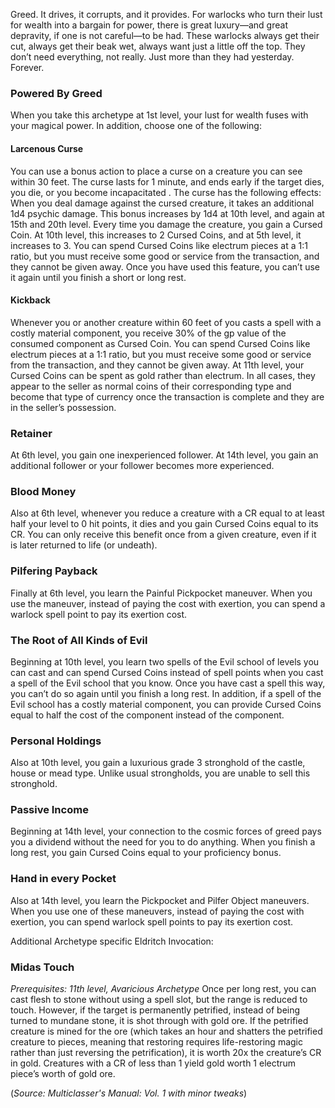 Greed. It drives, it corrupts, and it provides. For warlocks who turn their lust for wealth into a bargain for power, there is great luxury—and great depravity, if one is not careful—to be had. These warlocks always get their cut, always get their beak wet, always want just a little off the top. They don’t need everything, not really. Just more than they had yesterday. Forever. 

### Powered By Greed 
When you take this archetype at 1st level, your lust for wealth fuses with your magical power. In addition, choose one of the following: 
#### Larcenous Curse 
You can use a bonus action to place a curse on a creature you can see within 30 feet. The curse lasts for 1 minute, and ends early if the target dies, you die, or you become incapacitated . The curse has the following effects: When you deal damage against the cursed creature, it takes an additional 1d4 psychic damage. This bonus increases by 1d4 at 10th level, and again at 15th and 20th level. Every time you damage the creature, you gain a Cursed Coin. At 10th level, this increases to 2 Cursed Coins, and at 5th level, it increases to 3. You can spend Cursed Coins like electrum pieces at a 1:1 ratio, but you must receive some good or service from the transaction, and they cannot be given away. Once you have used this feature, you can’t use it again until you finish a short or long rest. 
#### Kickback 
Whenever you or another creature within 60 feet of you casts a spell with a costly material component, you receive 30% of the gp value of the consumed component as Cursed Coin. You can spend Cursed Coins like electrum pieces at a 1:1 ratio, but you must receive some good or service from the transaction, and they cannot be given away. 
At 11th level, your Cursed Coins can be spent as gold rather than electrum. In all cases, they appear to the seller as normal coins of their corresponding type and become that type of currency once the transaction is complete and they are in the seller’s possession. 

### Retainer 
At 6th level, you gain one inexperienced follower. At 14th level, you gain an additional follower or your follower becomes more experienced. 

### Blood Money 
Also at 6th level, whenever you reduce a creature with a CR equal to at least half your level to 0 hit points, it dies and you gain Cursed Coins equal to its CR. You can only receive this benefit once from a given creature, even if it is later returned to life (or undeath). 

### Pilfering Payback 
Finally at 6th level, you learn the Painful Pickpocket maneuver. When you use the maneuver, instead of paying the cost with exertion, you can spend a warlock spell point to pay its exertion cost. 

### The Root of All Kinds of Evil 
Beginning at 10th level, you learn two spells of the Evil school of levels you can cast and can spend Cursed Coins instead of spell points when you cast a spell of the Evil school that you know. Once you have cast a spell this way, you can’t do so again until you finish a long rest. 
In addition, if a spell of the Evil school has a costly material component, you can provide Cursed Coins equal to half the cost of the component instead of the component. 

### Personal Holdings 
Also at 10th level, you gain a luxurious grade 3 stronghold of the castle, house or mead type. Unlike usual strongholds, you are unable to sell this stronghold. 
### Passive Income 
Beginning at 14th level, your connection to the cosmic forces of greed pays you a dividend without the need for you to do anything. When you finish a long rest, you gain Cursed Coins equal to your proficiency bonus. 

### Hand in every Pocket 
Also at 14th level, you learn the Pickpocket and Pilfer Object maneuvers. When you use one of these maneuvers, instead of paying the cost with exertion, you can spend warlock spell points to pay its exertion cost.

Additional Archetype specific Eldritch Invocation:
### Midas Touch 
*Prerequisites: 11th level, Avaricious Archetype* 
Once per long rest, you can cast flesh to stone without using a spell slot, but the range is reduced to touch. However, if the target is permanently petrified, instead of being turned to mundane stone, it is shot through with gold ore. If the petrified creature is mined for the ore (which takes an hour and shatters the petrified creature to pieces, meaning that restoring requires life-restoring magic rather than just reversing the petrification), it is worth 20x the creature’s CR in gold. Creatures with a CR of less than 1 yield gold worth 1 electrum piece’s worth of gold ore.

(*Source: Multiclasser's Manual: Vol. 1 with minor tweaks*)